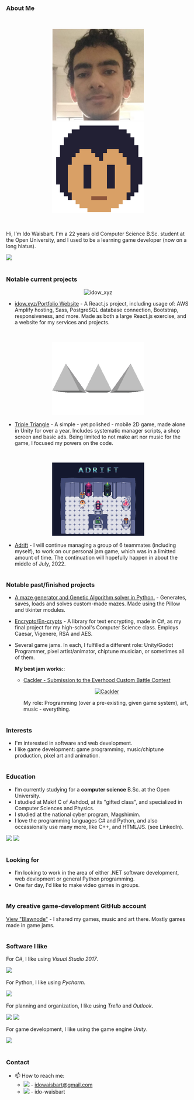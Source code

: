 ### About Me

<br />
<p align="center">
  <img title="Ido Waisbart" alt="Ido Waisbart" src="https://github.com/Ido-Waisbart/Ido-Waisbart/blob/main/Press%20Images/Selfie.jpg" height="250" hspace="50" />
  <img title="Blawnode" alt="Blawnode" src="https://github.com/Ido-Waisbart/Ido-Waisbart/blob/main/Press%20Images/Blawnode%20Logo%20(MAX).png" height="250" hspace="50" />
</p>

<br />

Hi, I’m Ido Waisbart. I'm a 22 years old Computer Science B.Sc. student at the Open University, and I used to be a learning game developer (now on a long hiatus).

[![][linkedin-badge]](https://www.linkedin.com/in/ido-waisbart/)

#
### Notable current projects
<p align="center"><img alt="idow_xyz" src="https://upload.wikimedia.org/wikipedia/commons/thumb/a/a7/React-icon.svg/1200px-React-icon.svg.png" height="200"></p>

- [idow.xyz/Portfolio Website](https://blawnode.itch.io/threeangle) - A React.js project, including usage of: AWS Amplify hosting, Sass, PostgreSQL database connection, Bootstrap, responsiveness, and more.
Made as both a large React.js exercise, and a website for my services and projects.

<br />

<p align="center"><img alt="Triple Triangle" src="https://github.com/Ido-Waisbart/Ido-Waisbart/blob/main/Press%20Images/Triple%20Triangle%20-%20630x500%20Itch%20Logo.png" height="200"></p>

- [Triple Triangle](https://blawnode.itch.io/threeangle) - A simple - yet polished - mobile 2D game, made alone in Unity for over a year.
Includes systematic manager scripts, a shop screen and basic ads.
Being limited to not make art nor music for the game, I focused my powers on the code.

<br />

<p align="center"><img alt="Adrift" src="https://github.com/Ido-Waisbart/Ido-Waisbart/blob/main/Press%20Images/Adrift%20-%20630x500%20Itch%20Logo.png" height="200"></p>

- [Adrift](https://blawnode.itch.io/adrift) - I will continue managing a group of 6 teammates (including myself), to work on our personal jam game, which was in a limitted amount of time. The continuation will hopefully happen in about the middle of July, 2022.

#
### Notable past/finished projects
- [A maze generator and Genetic Algorithm solver in Python.][ga-maze-link] - Generates, saves, loads and solves custom-made mazes. Made using the Pillow and tikinter modules.
<!-- TODO: Screenshots! -->

- [Encrypto/En-crypts][encrypto-link] - A library for text encrypting, made in C#, as my final project for my high-school's Computer Science class. Employs Caesar, Vigenere, RSA and AES.

- Several game jams. In each, I fulfilled a different role: Unity/Godot Programmer, pixel artist/animator, chiptune musician, or sometimes all of them.

  **My best jam works:**:
  
    - [Cackler - Submission to the Everhood Custom Battle Contest][cackler-link]
      
      <p align="center">
        <!-- TODO: Add a download link to the actual battle, show a video, and a few (one?) preview GIFs. More presentability! -->
        <a href="https://github.com/blawnode/EverhoodCackler" target="_blank">
          <img alt="Cackler" src="https://user-images.githubusercontent.com/37482595/168480246-e5c44d16-e87b-49e7-bef8-781c9b0ac770.png" height="200" />
        </a>
      </p>
      
      My role: Programming (over a pre-existing, given game system), art, music - everything.

#
### Interests
- I'm interested in software and web development.
- I like game development: game programming, music/chiptune production, pixel art and animation.

#
### Education
- I’m currently studying for a **computer science** B.Sc. at the Open University.
- I studied at Makif C of Ashdod, at its "gifted class", and specialized in Computer Sciences and Physics.
- I studied at the national cyber program, Magshimim.
- I love the programming languages C# and Python, and also occassionally use many more, like C++, and HTML/JS. (see LinkedIn).

![][csharp-badge]
![][python-badge]

#
### Looking for
- I’m looking to work in the area of either .NET software development, web devlopment or general Python programming. 
- One far day, I'd like to make video games in groups.

#
### My creative game-development GitHub account
[View "Blawnode"](https://github.com/blawnode/) - I shared my games, music and art there. Mostly games made in game jams.

#
### Software I like
For C#, I like using _Visual Studio 2017_.

![][visual-studio-badge]

For Python, I like using _Pycharm_.

![][pycharm-badge]

For planning and organization, I like using _Trello_ and _Outlook_.

![][trello-badge]
![][outlook-badge]

For game development, I like using the game engine _Unity_.

![][unity-badge]

#
### Contact
- 📫 How to reach me:
    - [![][gmail-badge]](mailto:idowaisbart@gmail.com) - idowaisbart@gmail.com
    - [![][linkedin-badge]](https://www.linkedin.com/in/ido-waisbart/) - ido-waisbart



<!-- Link anchors -->

[cackler-img]: https://user-images.githubusercontent.com/37482595/168480246-e5c44d16-e87b-49e7-bef8-781c9b0ac770.png
[cackler-link]: https://github.com/blawnode/EverhoodCackler
[encrypto-link]: https://github.com/Ido-Waisbart/Encrypto
[ga-maze-link]: https://github.com/Ido-Waisbart/Genetic-Maze-Solver

<!-- Badges -->
[csharp-badge]: https://img.shields.io/badge/c%23-%23239120.svg?style=for-the-badge&logo=c-sharp&logoColor=white
[discord-logo]: https://img.shields.io/badge/%3CServer%3E-%237289DA.svg?style=for-the-badge&logo=discord&logoColor=white
<!-- ^ May be useful one day -->
[gmail-badge]: https://img.shields.io/badge/Gmail-D14836?style=for-the-badge&logo=gmail&logoColor=white
[linkedin-badge]: https://img.shields.io/badge/linkedin-%230077B5.svg?style=for-the-badge&logo=linkedin&logoColor=white
[outlook-badge]: https://img.shields.io/badge/Microsoft_Outlook-0078D4?style=for-the-badge&logo=microsoft-outlook&logoColor=white
[pycharm-badge]: https://img.shields.io/badge/PyCharm-000000.svg?&style=for-the-badge&logo=PyCharm&logoColor=white
[python-badge]: https://img.shields.io/badge/python-3670A0?style=for-the-badge&logo=python&logoColor=ffdd54
[trello-badge]: https://img.shields.io/badge/Trello-%23026AA7.svg?style=for-the-badge&logo=Trello&logoColor=white
[unity-badge]: https://img.shields.io/badge/unity-%23000000.svg?style=for-the-badge&logo=unity&logoColor=white
[visual-studio-badge]: https://img.shields.io/badge/Visual_Studio-5C2D91?style=for-the-badge&logo=visual%20studio&logoColor=white
